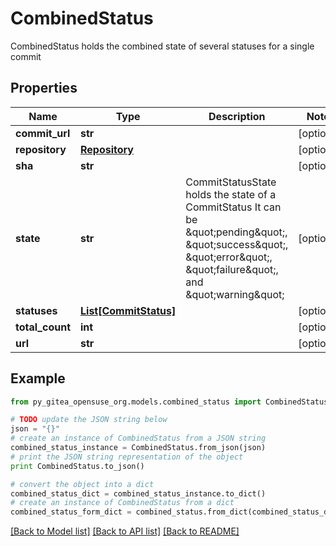 # CombinedStatus

CombinedStatus holds the combined state of several statuses for a single commit

## Properties
Name | Type | Description | Notes
------------ | ------------- | ------------- | -------------
**commit_url** | **str** |  | [optional] 
**repository** | [**Repository**](Repository.md) |  | [optional] 
**sha** | **str** |  | [optional] 
**state** | **str** | CommitStatusState holds the state of a CommitStatus It can be \&quot;pending\&quot;, \&quot;success\&quot;, \&quot;error\&quot;, \&quot;failure\&quot;, and \&quot;warning\&quot; | [optional] 
**statuses** | [**List[CommitStatus]**](CommitStatus.md) |  | [optional] 
**total_count** | **int** |  | [optional] 
**url** | **str** |  | [optional] 

## Example

```python
from py_gitea_opensuse_org.models.combined_status import CombinedStatus

# TODO update the JSON string below
json = "{}"
# create an instance of CombinedStatus from a JSON string
combined_status_instance = CombinedStatus.from_json(json)
# print the JSON string representation of the object
print CombinedStatus.to_json()

# convert the object into a dict
combined_status_dict = combined_status_instance.to_dict()
# create an instance of CombinedStatus from a dict
combined_status_form_dict = combined_status.from_dict(combined_status_dict)
```
[[Back to Model list]](../README.md#documentation-for-models) [[Back to API list]](../README.md#documentation-for-api-endpoints) [[Back to README]](../README.md)


